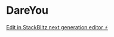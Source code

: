 # DareYou

[Edit in StackBlitz next generation editor ⚡️](https://stackblitz.com/~/github.com/mph1998-cloud/DareYou)